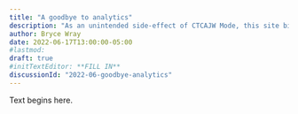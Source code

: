 ```yaml
---
title: "A goodbye to analytics"
description: "As an unintended side-effect of CTCAJW Mode, this site bids a fond farewell to site analytics."
author: Bryce Wray
date: 2022-06-17T13:00:00-05:00
#lastmod:
draft: true
#initTextEditor: **FILL IN**
discussionId: "2022-06-goodbye-analytics"
---
```


Text begins here.
